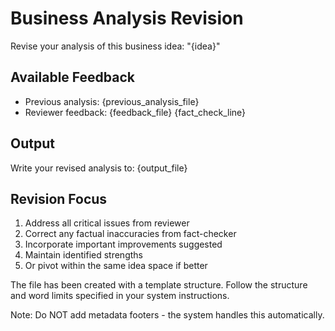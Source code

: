 # Business Analysis Revision

Revise your analysis of this business idea: "{idea}"

## Available Feedback

- Previous analysis: {previous_analysis_file}
- Reviewer feedback: {feedback_file}
{fact_check_line}

## Output

Write your revised analysis to: {output_file}

## Revision Focus

1. Address all critical issues from reviewer
2. Correct any factual inaccuracies from fact-checker
3. Incorporate important improvements suggested
4. Maintain identified strengths
5. Or pivot within the same idea space if better

The file has been created with a template structure. Follow the structure and word limits specified in your system instructions.

Note: Do NOT add metadata footers - the system handles this automatically.
